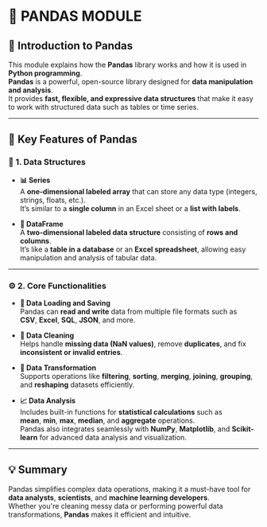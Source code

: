 # 🐼 PANDAS MODULE

## 📘 Introduction to Pandas

This module explains how the **Pandas** library works and how it is used in **Python programming**.  
**Pandas** is a powerful, open-source library designed for **data manipulation and analysis**.  
It provides **fast, flexible, and expressive data structures** that make it easy to work with structured data such as tables or time series.

---

## 🌟 Key Features of Pandas

### 🧱 1. Data Structures

- **📊 Series**  
  A **one-dimensional labeled array** that can store any data type (integers, strings, floats, etc.).  
  It’s similar to a **single column** in an Excel sheet or a **list with labels**.

- **🧮 DataFrame**  
  A **two-dimensional labeled data structure** consisting of **rows and columns**.  
  It’s like a **table in a database** or an **Excel spreadsheet**, allowing easy manipulation and analysis of tabular data.

---

### ⚙️ 2. Core Functionalities

- **📂 Data Loading and Saving**  
  Pandas can **read and write** data from multiple file formats such as  
  **CSV**, **Excel**, **SQL**, **JSON**, and more.

- **🧼 Data Cleaning**  
  Helps handle **missing data (NaN values)**, remove **duplicates**, and fix **inconsistent or invalid entries**.

- **🔄 Data Transformation**  
  Supports operations like **filtering**, **sorting**, **merging**, **joining**, **grouping**, and **reshaping** datasets efficiently.

- **📈 Data Analysis**  
  Includes built-in functions for **statistical calculations** such as  
  **mean**, **min**, **max**, **median**, and **aggregate** operations.  
  Pandas also integrates seamlessly with **NumPy**, **Matplotlib**, and **Scikit-learn** for advanced data analysis and visualization.

---

## 💡 Summary

Pandas simplifies complex data operations, making it a must-have tool for **data analysts**, **scientists**, and **machine learning developers**.  
Whether you're cleaning messy data or performing powerful data transformations, **Pandas** makes it efficient and intuitive.
